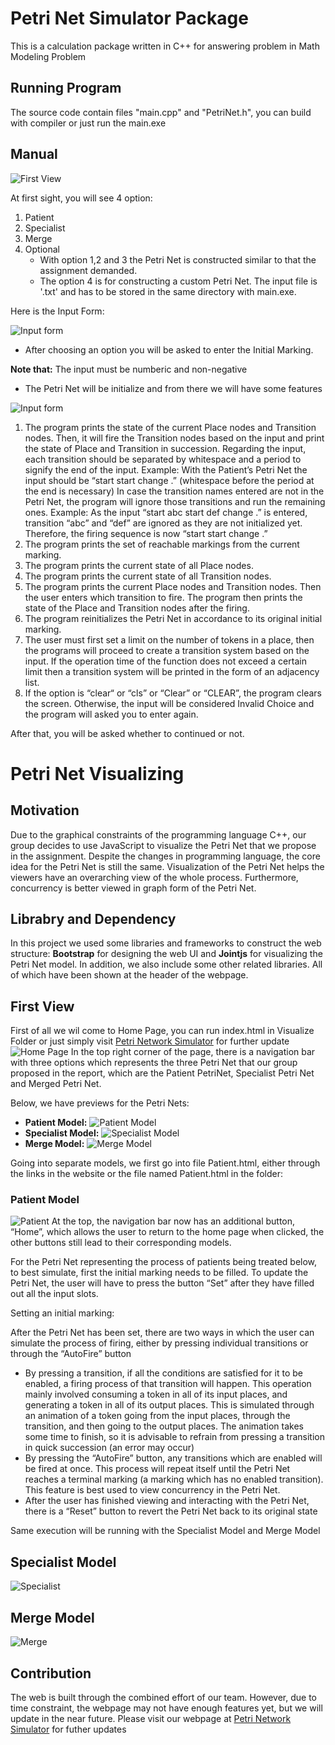 # Petri Net Simulator Package 
This is a calculation package written in C++ for answering problem in Math Modeling Problem 
## Running Program
The source code contain files "main.cpp" and "PetriNet.h", you can build with compiler or just run the main.exe
## Manual
![First View](images/Annotation%202021-11-25%20160005.png)

At first sight, you will see 4 option:
1. Patient
2. Specialist
3. Merge
4. Optional
    - With option 1,2 and 3 the Petri Net is constructed similar to that the assignment demanded.
    - The option 4 is for constructing a custom Petri Net. The input file is '.txt' and has to be stored in the same directory with main.exe.

Here is the Input Form:

![Input form](images/Annotation%202021-11-25%20161308.png)
- After choosing an option you will be asked to enter the Initial Marking.

**Note that:** The input must be numberic and non-negative

- The Petri Net will be initialize and from there we will have some features

![Input form](images/Annotation%202021-11-25%20162241.png)
1. The program prints the state of the current Place nodes and Transition nodes. Then, it will fire the Transition nodes based on the input and print the state of Place and Transition in succession. Regarding the input, each transition should be separated by whitespace and a period to signify the end of the input. Example: With the Patient’s Petri Net the input should be “start start change .” (whitespace before the period at the end is necessary) In case the transition names entered are not in the Petri Net, the program will ignore those transitions and run the remaining ones. Example: As the input “start abc start def change .” is entered, transition “abc” and “def” are ignored as they are not initialized yet. Therefore, the firing sequence is now “start start change .”
2. The program prints the set of reachable markings from the current marking.
3. The program prints the current state of all Place nodes.
4. The program prints the current state of all Transition nodes.
5. The program prints the current Place nodes and Transition nodes. Then the user enters which transition to fire. The program then prints the state of the Place and Transition nodes after the firing.
6. The program reinitializes the Petri Net in accordance to its original initial marking.
7. The user must first set a limit on the number of tokens in a place, then the programs will proceed to create a transition system based on the input. If the operation time of the function does not exceed a certain limit then a transition system will be printed in the form of an adjacency list.
8. If the option is “clear“ or “cls” or “Clear” or “CLEAR”, the program clears the screen.
Otherwise, the input will be considered Invalid Choice and the program will asked you to enter again.

After that, you will be asked whether to continued or not. 

# Petri Net Visualizing 
## Motivation
Due to the graphical constraints of the programming language C++,
our group decides to use JavaScript to visualize the Petri Net that we propose in the assignment.
Despite the changes in programming language, the core idea for the Petri Net is still the same.
Visualization of the Petri Net helps the viewers have an overarching view of the whole process.
Furthermore, concurrency is better viewed in graph form of the Petri Net.
## Librabry and Dependency 
In this project we used some libraries and frameworks to construct the web structure: **Bootstrap** for designing the web UI and **Jointjs** for visualizing the Petri Net model. In addition, we also include some other related libraries. All of which have been shown at the header of the webpage.

## First View
First of all we wil come to Home Page, you can run index.html in Visualize Folder or just simply visit [Petri Network Simulator](02david20.github.io) for further update
![Home Page](images/home.png)
In the top right corner of the page, there is a navigation bar with three options which represents the three Petri Net that our group proposed in the report, which are the Patient PetriNet, Specialist Petri Net and Merged Petri Net.

Below, we have previews for the Petri Nets:

- **Patient Model:**
![Patient Model](images/patientModel.png)
- **Specialist Model:**
![Specialist Model](images/specialModel.png)
- **Merge Model:**
![Merge Model](images/mergeNet.png)

Going into separate models, we first go into file Patient.html, either through the links in the website or the file named Patient.html in the folder:

### Patient Model
![Patient](images/initP.png)
   At the top, the navigation bar now has an additional button, “Home”, which allows the user to return to the home page when clicked, the other buttons still lead to their corresponding models.
   
   For the Petri Net representing the process of patients being treated below, to best simulate, first the initial marking needs to be filled. To update the Petri Net, the user will have to press the button “Set” after they have filled out all the input slots.
   
   Setting an initial marking:
   
   After the Petri Net has been set, there are two ways in which the user can simulate the process of firing, either by pressing individual transitions or through the “AutoFire” button
- By pressing a transition, if all the conditions are satisfied for it to be enabled, a firing process of that transition will happen. This operation mainly involved consuming a token in all of its input places, and generating a token in all of its output places. This is simulated through an animation of a token going from the input places, through the transition, and then going to the output places. The animation takes some time to finish, so it is advisable to refrain from pressing a transition in quick succession (an error may occur)
- By pressing the “AutoFire” button, any transitions which are enabled will be fired at once. This process will repeat itself until the Petri Net reaches a terminal marking (a marking which has no enabled transition). This feature is best used to view concurrency in the Petri Net.
- After the user has finished viewing and interacting with the Petri Net, there is a “Reset” button to revert the Petri Net back to its original state

Same execution will be running with the Specialist Model and Merge Model
## Specialist Model
![Specialist](images/initS.png)
## Merge Model
![Merge](images/merged.png)

## Contribution
The web is built through the combined effort of our team. However, due to time constraint, the webpage may not have enough features yet, but we will update in the near future. Please visit our webpage at 
[Petri Network Simulator](02david20.github.io) for futher updates
